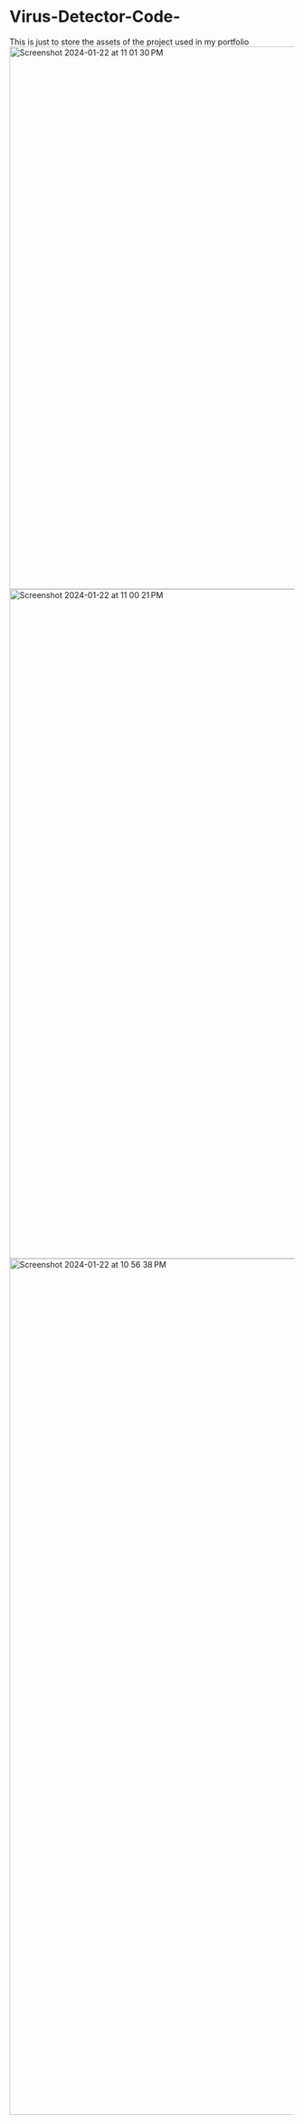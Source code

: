# Virus-Detector-Code-
This is just to store the assets of the project used in my portfolio
<img width="958" alt="Screenshot 2024-01-22 at 11 01 30 PM" src="https://github.com/hashemJaber/Virus-Detector-Code-/assets/91439032/c46ef8ca-1230-47dc-b397-76015c445af1">
<img width="1182" alt="Screenshot 2024-01-22 at 11 00 21 PM" src="https://github.com/hashemJaber/Virus-Detector-Code-/assets/91439032/0ec5ec99-8b79-4e03-b0dc-4fc73dd1e169">
<img width="1512" alt="Screenshot 2024-01-22 at 10 56 38 PM" src="https://github.com/hashemJaber/Virus-Detector-Code-/assets/91439032/d9bb1c61-4c2b-44f3-90bc-3656ad9b4420">
